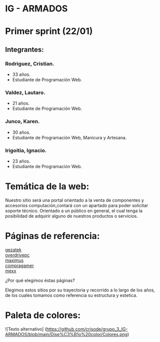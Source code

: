 # IG - ARMADOS

# Primer sprint (22/01)

## Integrantes:

### Rodriguez, Cristian.
- 33 años.
- Estudiante de Programación Web.

### Valdez, Lautaro.
- 21 años.
- Estudiante de Programación Web.

### Junco, Karen.
- 30 años.
- Estudiante de Programación Web, Manicura y Artesana.

### Irigoitia, Ignacio.
- 23 años. 
- Estudiante de Programación Web.

# Temática de la web:

Nuestro sitio será una portal orientado a la venta de componentes y accesorios computación,contará con un apartado para poder solicitar soporte técnico.
Orientado a un público en general, el cual tenga la posibilidad de adquirir alguno de nuestros productos o servicios.

# Páginas de referencia:

[gezatek](https://www.gezatek.com.ar/) <br>
[overdrivepc](https://www.overdrivepc.com.ar/)<br>
[maximus](https://www.maximus.com.ar/)<br>
[compragamer](https://compragamer.com/)<br>
[mexx](https://www.mexx.com.ar/)<br>


¿Por qué elegimos éstas páginas?

Elegimos estos sitios por su trayectoria y recorrido a lo largo de los años, de los cuales tomamos como referencia su estructura y estetica.  

# Paleta de colores: 
![Texto alternativo] (https://github.com/crisode/grupo_3_IG-ARMADOS/blob/main/Dise%C3%B1o%20color/Colores.png) 

